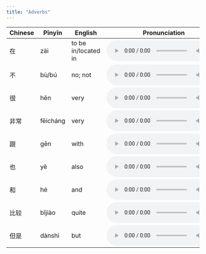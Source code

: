 ```yaml
---
title: "Adverbs"
---
```


 Chinese | Pīnyīn | English | Pronunciation
------------- | ------------- | ------------- | -------------
在|zài|to be in/located in|<audio controls src="/assets/audio/adverbs/adv-01.wav" class="audio-control" />
不|bù/bú|no; not|<audio controls src="/assets/audio/adverbs/adv-02.wav" class="audio-control" />
很|hěn|very|<audio controls src="/assets/audio/adverbs/adv-03.wav" class="audio-control" />
非常|fēicháng|very|<audio controls src="/assets/audio/adverbs/adv-04.wav" class="audio-control" />
跟|gēn|with|<audio controls src="/assets/audio/adverbs/adv-05.wav" class="audio-control" />
也|yě|also|<audio controls src="/assets/audio/adverbs/adv-06.wav" class="audio-control" />
和|hé|and|<audio controls src="/assets/audio/adverbs/adv-07.wav" class="audio-control" />
比较|bǐjiào|quite|<audio controls src="/assets/audio/adverbs/adv-08.wav" class="audio-control" />
但是|dànshì|but|<audio controls src="/assets/audio/adverbs/adv-09.wav" class="audio-control" />